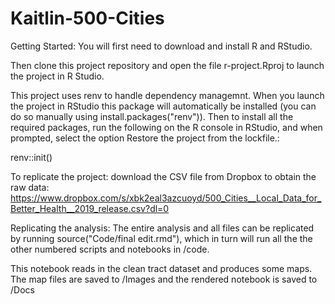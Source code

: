# Kaitlin-500-Cities

Getting Started:
You will first need to download and install R and RStudio.

Then clone this project repository and open the file r-project.Rproj to launch the project in R Studio.

This project uses renv to handle dependency managemnt. When you launch the project in RStudio this package will automatically be installed (you can do so manually using install.packages("renv")). Then to install all the required packages, run the following on the R console in RStudio, and when prompted, select the option Restore the project from the lockfile.:

renv::init()



To replicate the project:
download the CSV file from Dropbox to obtain the raw data:
https://www.dropbox.com/s/xbk2eal3azcuoyd/500_Cities__Local_Data_for_Better_Health__2019_release.csv?dl=0



Replicating the analysis:
The entire analysis and all files can be replicated by running source("Code/final edit.rmd"), which in turn will run all the the other numbered scripts and notebooks in /code.

This notebook reads in the clean tract dataset and produces some maps. The map files are saved to /Images and the rendered notebook is saved to /Docs
